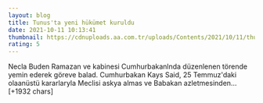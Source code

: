 ```yaml
--- 
layout: blog
title: Tunus'ta yeni hükümet kuruldu
date: 2021-10-11 10:13:41
thumbnail: https://cdnuploads.aa.com.tr/uploads/Contents/2021/10/11/thumbs_b_c_90b794f0b82606335f6e7621b2212946.jpg?v=131521
rating: 5
---
```

Necla Buden Ramazan ve kabinesi Cumhurbakanlnda düzenlenen törende yemin ederek göreve balad.
Cumhurbakan Kays Said, 25 Temmuz'daki olaanüstü kararlaryla Meclisi askya almas ve Babakan azletmesinden… [+1932 chars]